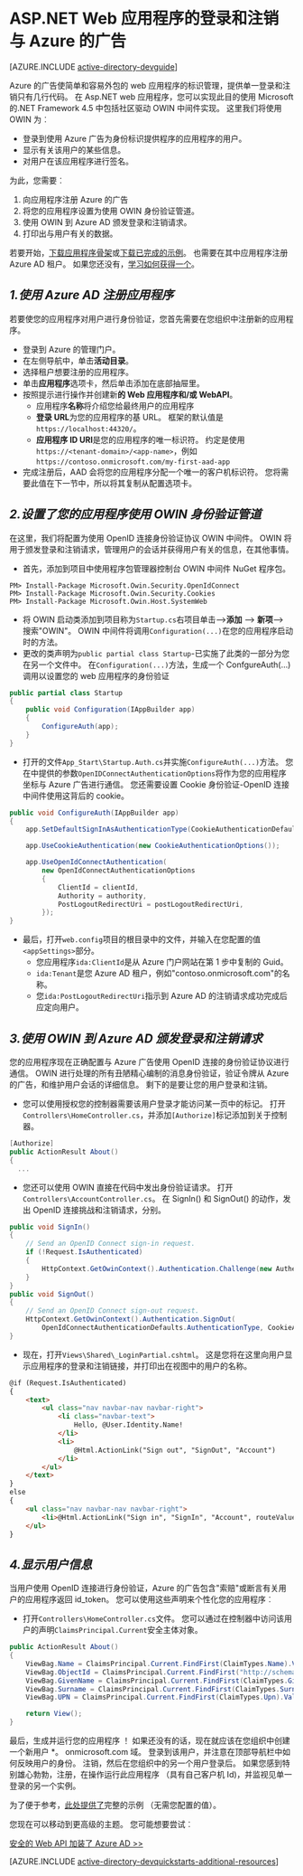<properties
    pageTitle="Azure AD.NET 快速入门 |Microsoft Azure"
    description="如何构建与登录的 Azure AD 集成.NET MVC Web 应用程序。"
    services="active-directory"
    documentationCenter=".net"
    authors="dstrockis"
    manager="mbaldwin"
    editor=""/>

<tags
    ms.service="active-directory"
    ms.workload="identity"
    ms.tgt_pltfrm="na"
    ms.devlang="dotnet"
    ms.topic="article"
    ms.date="09/16/2016"
    ms.author="dastrock"/>

# <a name="aspnet-web-app-sign-in--sign-out-with-azure-ad"></a>ASP.NET Web 应用程序的登录和注销与 Azure 的广告

[AZURE.INCLUDE [active-directory-devguide](../../includes/active-directory-devguide.md)]

Azure 的广告使简单和容易外包的 web 应用程序的标识管理，提供单一登录和注销只有几行代码。  在 Asp.NET web 应用程序，您可以实现此目的使用 Microsoft 的.NET Framework 4.5 中包括社区驱动 OWIN 中间件实现。  这里我们将使用 OWIN 为︰
-   登录到使用 Azure 广告为身份标识提供程序的应用程序的用户。
-   显示有关该用户的某些信息。
-   对用户在该应用程序进行签名。

为此，您需要︰

1. 向应用程序注册 Azure 的广告
2. 将您的应用程序设置为使用 OWIN 身份验证管道。
3. 使用 OWIN 到 Azure AD 颁发登录和注销请求。
4. 打印出与用户有关的数据。

若要开始，[下载应用程序骨架](https://github.com/AzureADQuickStarts/WebApp-OpenIdConnect-DotNet/archive/skeleton.zip)或[下载已完成的示例](https://github.com/AzureADQuickStarts/WebApp-OpenIdConnect-DotNet/archive/complete.zip)。  也需要在其中应用程序注册 Azure AD 租户。  如果您还没有，[学习如何获得一个](active-directory-howto-tenant.md)。

## <a name="1--register-an-application-with-azure-ad"></a>*1.使用 Azure AD 注册应用程序*
若要使您的应用程序对用户进行身份验证，您首先需要在您组织中注册新的应用程序。

- 登录到 Azure 的管理门户。
- 在左侧导航中，单击**活动目录**。
- 选择租户想要注册的应用程序。
- 单击**应用程序**选项卡，然后单击添加在底部抽屉里。
- 按照提示进行操作并创建新**的 Web 应用程序和/或 WebAPI**。
    - 应用程序**名称**将介绍您给最终用户的应用程序
    -   **登录 URL**为您的应用程序的基 URL。  框架的默认值是`https://localhost:44320/`。
    - **应用程序 ID URI**是您的应用程序的唯一标识符。  约定是使用`https://<tenant-domain>/<app-name>`，例如`https://contoso.onmicrosoft.com/my-first-aad-app`
- 完成注册后，AAD 会将您的应用程序分配一个唯一的客户机标识符。  您将需要此值在下一节中，所以将其复制从配置选项卡。

## <a name="2-set-up-your-app-to-use-the-owin-authentication-pipeline"></a>*2.设置了您的应用程序使用 OWIN 身份验证管道*
在这里，我们将配置为使用 OpenID 连接身份验证协议 OWIN 中间件。  OWIN 将用于颁发登录和注销请求，管理用户的会话并获得用户有关的信息，在其他事情。

-   首先，添加到项目中使用程序包管理器控制台 OWIN 中间件 NuGet 程序包。

```
PM> Install-Package Microsoft.Owin.Security.OpenIdConnect
PM> Install-Package Microsoft.Owin.Security.Cookies
PM> Install-Package Microsoft.Owin.Host.SystemWeb
```

-   将 OWIN 启动类添加到项目称为`Startup.cs`右项目单击-->**添加** --> **新项**--> 搜索"OWIN"。  OWIN 中间件将调用`Configuration(...)`在您的应用程序启动时的方法。
-   更改的类声明为`public partial class Startup`-已实施了此类的一部分为您在另一个文件中。  在`Configuration(...)`方法，生成一个 ConfgureAuth(...) 调用以设置您的 web 应用程序的身份验证  

```C#
public partial class Startup
{
    public void Configuration(IAppBuilder app)
    {
        ConfigureAuth(app);
    }
}
```

-   打开的文件`App_Start\Startup.Auth.cs`并实施`ConfigureAuth(...)`方法。  您在中提供的参数`OpenIDConnectAuthenticationOptions`将作为您的应用程序坐标与 Azure 广告进行通信。  您还需要设置 Cookie 身份验证-OpenID 连接中间件使用这背后的 cookie。

```C#
public void ConfigureAuth(IAppBuilder app)
{
    app.SetDefaultSignInAsAuthenticationType(CookieAuthenticationDefaults.AuthenticationType);

    app.UseCookieAuthentication(new CookieAuthenticationOptions());

    app.UseOpenIdConnectAuthentication(
        new OpenIdConnectAuthenticationOptions
        {
            ClientId = clientId,
            Authority = authority,
            PostLogoutRedirectUri = postLogoutRedirectUri,
        });
}
```

-   最后，打开`web.config`项目的根目录中的文件，并输入在您配置的值`<appSettings>`部分。
    -   您应用程序`ida:ClientId`是从 Azure 门户网站在第 1 步中复制的 Guid。
    -   `ida:Tenant`是您 Azure AD 租户，例如"contoso.onmicrosoft.com"的名称。
    -   您`ida:PostLogoutRedirectUri`指示到 Azure AD 的注销请求成功完成后应定向用户。

## <a name="3-use-owin-to-issue-sign-in-and-sign-out-requests-to-azure-ad"></a>*3.使用 OWIN 到 Azure AD 颁发登录和注销请求*
您的应用程序现在正确配置与 Azure 广告使用 OpenID 连接的身份验证协议进行通信。  OWIN 进行处理的所有丑陋精心编制的消息身份验证，验证令牌从 Azure 的广告，和维护用户会话的详细信息。  剩下的是要让您的用户登录和注销。

- 您可以使用授权您的控制器需要该用户登录才能访问某一页中的标记。  打开`Controllers\HomeController.cs`，并添加`[Authorize]`标记添加到关于控制器。

```C#
[Authorize]
public ActionResult About()
{
  ...
```

-   您还可以使用 OWIN 直接在代码中发出身份验证请求。  打开`Controllers\AccountController.cs`。  在 SignIn() 和 SignOut() 的动作，发出 OpenID 连接挑战和注销请求，分别。

```C#
public void SignIn()
{
    // Send an OpenID Connect sign-in request.
    if (!Request.IsAuthenticated)
    {
        HttpContext.GetOwinContext().Authentication.Challenge(new AuthenticationProperties { RedirectUri = "/" }, OpenIdConnectAuthenticationDefaults.AuthenticationType);
    }
}
public void SignOut()
{
    // Send an OpenID Connect sign-out request.
    HttpContext.GetOwinContext().Authentication.SignOut(
        OpenIdConnectAuthenticationDefaults.AuthenticationType, CookieAuthenticationDefaults.AuthenticationType);
}
```

-   现在，打开`Views\Shared\_LoginPartial.cshtml`。  这是您将在这里向用户显示应用程序的登录和注销链接，并打印出在视图中的用户的名称。

```HTML
@if (Request.IsAuthenticated)
{
    <text>
        <ul class="nav navbar-nav navbar-right">
            <li class="navbar-text">
                Hello, @User.Identity.Name!
            </li>
            <li>
                @Html.ActionLink("Sign out", "SignOut", "Account")
            </li>
        </ul>
    </text>
}
else
{
    <ul class="nav navbar-nav navbar-right">
        <li>@Html.ActionLink("Sign in", "SignIn", "Account", routeValues: null, htmlAttributes: new { id = "loginLink" })</li>
    </ul>
}
```

## <a name="4--display-user-information"></a>*4.显示用户信息*
当用户使用 OpenID 连接进行身份验证，Azure 的广告包含"索赔"或断言有关用户的应用程序返回 id_token。  您可以使用这些声明来个性化您的应用程序︰

- 打开`Controllers\HomeController.cs`文件。  您可以通过在控制器中访问该用户的声明`ClaimsPrincipal.Current`安全主体对象。

```C#
public ActionResult About()
{
    ViewBag.Name = ClaimsPrincipal.Current.FindFirst(ClaimTypes.Name).Value;
    ViewBag.ObjectId = ClaimsPrincipal.Current.FindFirst("http://schemas.microsoft.com/identity/claims/objectidentifier").Value;
    ViewBag.GivenName = ClaimsPrincipal.Current.FindFirst(ClaimTypes.GivenName).Value;
    ViewBag.Surname = ClaimsPrincipal.Current.FindFirst(ClaimTypes.Surname).Value;
    ViewBag.UPN = ClaimsPrincipal.Current.FindFirst(ClaimTypes.Upn).Value;

    return View();
}
```

最后，生成并运行您的应用程序 ！  如果还没有的话，现在就应该在您组织中创建一个新用户 *。 onmicrosoft.com 域。  登录到该用户，并注意在顶部导航栏中如何反映用户的身份。  注销，然后在您组织中的另一个用户登录后。  如果您感到特别雄心勃勃，注册，在操作运行此应用程序 （具有自己客户机 Id)，并监视见单一登录的另一个实例。

为了便于参考，[此处提供了](https://github.com/AzureADQuickStarts/WebApp-OpenIdConnect-DotNet/archive/complete.zip)完整的示例 （无需您配置的值）。  

您现在可以移动到更高级的主题。  您可能想要尝试︰

[安全的 Web API 加装了 Azure AD >>](active-directory-devquickstarts-webapi-dotnet.md)

[AZURE.INCLUDE [active-directory-devquickstarts-additional-resources](../../includes/active-directory-devquickstarts-additional-resources.md)]
